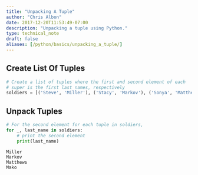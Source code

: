 ```yaml
---
title: "Unpacking A Tuple"
author: "Chris Albon"
date: 2017-12-20T11:53:49-07:00
description: "Unpacking a tuple using Python."
type: technical_note
draft: false
aliases: [/python/basics/unpacking_a_tuple/]
---
```

## Create List Of Tuples


```python
# Create a list of tuples where the first and second element of each 
# super is the first last names, respectively
soldiers = [('Steve', 'Miller'), ('Stacy', 'Markov'), ('Sonya', 'Matthews'), ('Sally', 'Mako')]
```

## Unpack Tuples


```python
# For the second element for each tuple in soldiers,
for _, last_name in soldiers:
    # print the second element
    print(last_name)
```

    Miller
    Markov
    Matthews
    Mako

